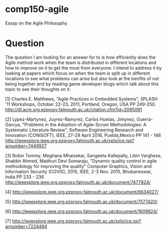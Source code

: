 # comp150-agile
Essay on the Agile Philosophy

# Question
The question I am looking for an answer for to is how efficiently does the Agile method work when the team is distributed in different locations and how to improve on it to get the most from everyone. I intend to address it by looking at papers which focus on when the team is split up in different locations to see what problems can arise but also look at the benfits of not being together and by reading game developer blogs which talk about this topic to see their thoughts on it.

[1] Charles E. Matthews, "Agile Practices in Embedded Systems", SPLASH '11 Workshops, October 22–23, 2011, Portland, Oregon, USA PP 249-250.
http://dl.acm.org.ezproxy.falmouth.ac.uk/citation.cfm?id=2095091

[2] Lypez-Martynez, Juyrez-Ramyrez, Carlos Huetas, Jimynez, Guerra-Garcya, "Problems in the Adoption of Agile-Scrum Methodologies: A Systematic Literature Review", Software Engineering Research and Innovation (CONISOFT), IEEE, 27-29 April 2016, Puebla,Mexico PP 141 - 148
http://ieeexplore.ieee.org.ezproxy.falmouth.ac.uk/xpls/icp.jsp?arnumber=7449927

[3] Robin Tommy, Meghana Mhaisekar, Sangeeta Kallepally, Libin Varghese, Shabbir Ahmed, Madhuri Devi Somaraju, "Dynamic quality control in agile methodology for improving the quality" Computer Graphics, Vision and Information Security (CGVIS), 2015, IEEE, 2-3 Nov. 2015, Bhubaneswar, India PP 233 - 236
http://ieeexplore.ieee.org.ezproxy.falmouth.ac.uk/document/7477924/

[4] 
http://ieeexplore.ieee.org.ezproxy.falmouth.ac.uk/document/6634027/

[5]
http://ieeexplore.ieee.org.ezproxy.falmouth.ac.uk/document/7577420/

[6]
http://ieeexplore.ieee.org.ezproxy.falmouth.ac.uk/document/1609824/

[7]
http://ieeexplore.ieee.org.ezproxy.falmouth.ac.uk/xpls/icp.jsp?arnumber=7224484
